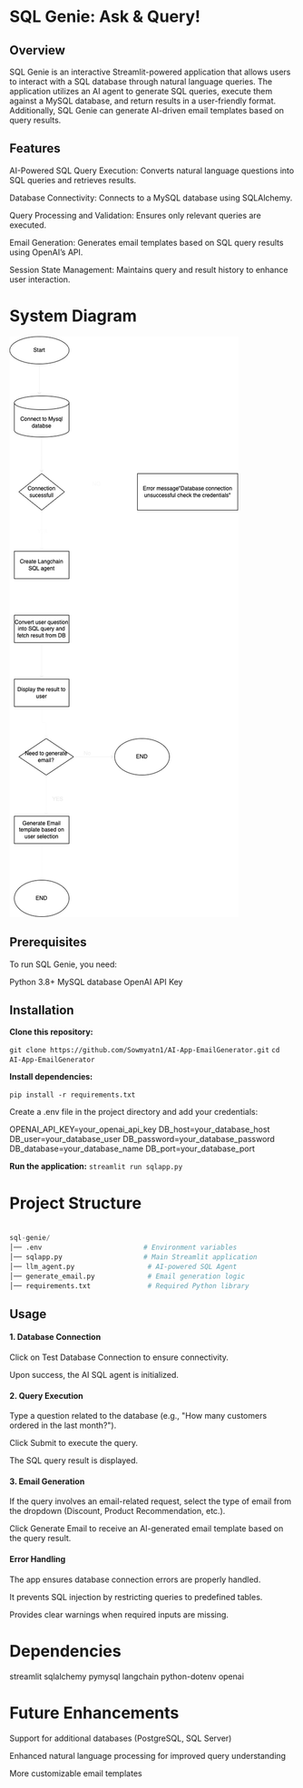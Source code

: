 # **SQL Genie: Ask & Query!**

## Overview

SQL Genie is an interactive Streamlit-powered application that allows users to interact with a SQL database through natural language queries. The application utilizes an AI agent to generate SQL queries, execute them against a MySQL database, and return results in a user-friendly format. Additionally, SQL Genie can generate AI-driven email templates based on query results.

## Features

AI-Powered SQL Query Execution: Converts natural language questions into SQL queries and retrieves results.

Database Connectivity: Connects to a MySQL database using SQLAlchemy.

Query Processing and Validation: Ensures only relevant queries are executed.

Email Generation: Generates email templates based on SQL query results using OpenAI’s API.

Session State Management: Maintains query and result history to enhance user interaction.

# **System Diagram**

![System Diagram](SystemDiagram-1.png)



## Prerequisites

To run SQL Genie, you need:

Python 3.8+
MySQL database
OpenAI API Key

## Installation

**Clone this repository:**

`git clone https://github.com/Sowmyatn1/AI-App-EmailGenerator.git`
`cd AI-App-EmailGenerator`

**Install dependencies:**

`pip install -r requirements.txt`

Create a .env file in the project directory and add your credentials:

OPENAI_API_KEY=your_openai_api_key
DB_host=your_database_host
DB_user=your_database_user
DB_password=your_database_password
DB_database=your_database_name
DB_port=your_database_port

**Run the application:**
`streamlit run sqlapp.py`

# **Project Structure**
```Python

sql-genie/
│── .env                         # Environment variables
│── sqlapp.py                    # Main Streamlit application
│── llm_agent.py                  # AI-powered SQL Agent
│── generate_email.py             # Email generation logic
│── requirements.txt              # Required Python library
```

## Usage

#### **1. Database Connection**

Click on Test Database Connection to ensure connectivity.

Upon success, the AI SQL agent is initialized.

#### **2. Query Execution**

Type a question related to the database (e.g., "How many customers ordered in the last month?").

Click Submit to execute the query.

The SQL query result is displayed.

#### **3. Email Generation**

If the query involves an email-related request, select the type of email from the dropdown (Discount, Product Recommendation, etc.).

Click Generate Email to receive an AI-generated email template based on the query result.

#### **Error Handling**

The app ensures database connection errors are properly handled.

It prevents SQL injection by restricting queries to predefined tables.

Provides clear warnings when required inputs are missing.

# **Dependencies**

streamlit
sqlalchemy
pymysql
langchain
python-dotenv
openai

# **Future Enhancements**

Support for additional databases (PostgreSQL, SQL Server)

Enhanced natural language processing for improved query understanding

More customizable email templates






